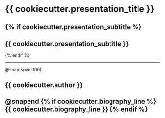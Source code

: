 # {{ cookiecutter.presentation_title }}

{% if cookiecutter.presentation_subtitle %}
---
## {{ cookiecutter.presentation_subtitle }}
{% endif %}

---
@snap[span-100]
## {{ cookiecutter.author }}
@snapend
{% if cookiecutter.biography_line %}
{{ cookiecutter.biography_line }}
{% endif %}
---

